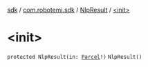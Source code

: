 [sdk](../../index.md) / [com.robotemi.sdk](../index.md) / [NlpResult](index.md) / [&lt;init&gt;](./-init-.md)

# &lt;init&gt;

`protected NlpResult(in: `[`Parcel`](https://developer.android.com/reference/android/os/Parcel.html)`!)`
`NlpResult()`